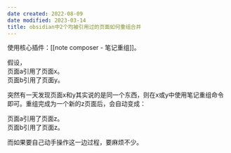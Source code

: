 ```yaml
---
date created: 2022-08-09
date modified: 2023-03-14
title: obsidian中2个均被引用过的页面如何重组合并
---
```


使用核心插件：[[note composer - 笔记重组]]。

假设，  
页面a引用了页面x。  
页面b引用了页面y。

突然有一天发现页面x和y其实说的是同一个东西，则在x或y中使用笔记重组命令即可。重组完成为一个新的z页面后，会自动变成：

页面a引用了页面z。  
页面b引用了页面z。

而如果要自己动手操作这一边过程，要麻烦不少。

